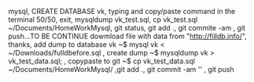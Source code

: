 mysql, CREATE DATABASE vk, typing and copy/paste command in the terminal 50/50, exit, mysqldump vk_test.sql, cp vk_test.sql ~/Documents/HomeWorkMysql, git status, git add ., git commite -am , git push...TO BE CONTINUE
dowmload file with data from "http://filldb.info/", thanks, add dump to database vk  ~$ mysql vk < ~/Downloads/fulldbefore.sql , create dump ~$ mysqldump vk > vk_test_data.sql; , copypaste to git ~$ cp vk_test_data.sql ~/Documents/HomeWorkMysql/ ,git add ., git commit -am  '' , git push 